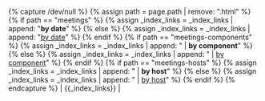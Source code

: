 {% capture /dev/null %}
{% assign path = page.path | remove: ".html" %}
{% if path == "meetings" %}
  {% assign _index_links = _index_links | append: "<strong>by date</strong>" %}
{% else %}
  {% assign _index_links = _index_links | append: "<a href='/meetings'>by date</a>" %}
{% endif %}
{% if path == "meetings-components" %}
  {% assign _index_links = _index_links | append: " | <strong>by component</strong>" %}
{% else %}
  {% assign _index_links = _index_links | append: " | <a href='/meetings-components'>by component</a>" %}
{% endif %}
{% if path == "meetings-hosts" %}
  {% assign _index_links = _index_links | append: " | <strong>by host</strong>" %}
{% else %}
  {% assign _index_links = _index_links | append: " | <a href='/meetings-hosts'>by host</a>" %}
{% endif %}
{% endcapture %}
| {{_index_links}} |
